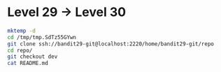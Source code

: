 # Level 29 -> Level 30  

```bash
mktemp -d
cd /tmp/tmp.SdTz55GYwn
git clone ssh://bandit29-git@localhost:2220/home/bandit29-git/repo
cd repo/
git checkout dev
cat README.md
```
